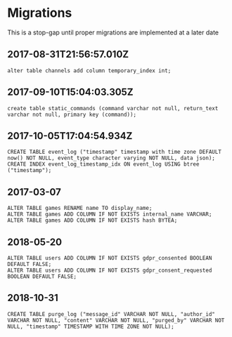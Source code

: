 # Migrations
This is a stop-gap until proper migrations are implemented at a later date

## 2017-08-31T21:56:57.010Z
```
alter table channels add column temporary_index int;
```

## 2017-09-10T15:04:03.305Z
```
create table static_commands (command varchar not null, return_text varchar not null, primary key (command));
```

## 2017-10-05T17:04:54.934Z
```
CREATE TABLE event_log ("timestamp" timestamp with time zone DEFAULT now() NOT NULL, event_type character varying NOT NULL, data json);
CREATE INDEX event_log_timestamp_idx ON event_log USING btree ("timestamp");
```

## 2017-03-07
```
ALTER TABLE games RENAME name TO display_name;
ALTER TABLE games ADD COLUMN IF NOT EXISTS internal_name VARCHAR;
ALTER TABLE games ADD COLUMN IF NOT EXISTS hash BYTEA;
```

## 2018-05-20
```
ALTER TABLE users ADD COLUMN IF NOT EXISTS gdpr_consented BOOLEAN DEFAULT FALSE;
ALTER TABLE users ADD COLUMN IF NOT EXISTS gdpr_consent_requested BOOLEAN DEFAULT FALSE;
```

## 2018-10-31
```
CREATE TABLE purge_log ("message_id" VARCHAR NOT NULL, "author_id" VARCHAR NOT NULL, "content" VARCHAR NOT NULL, "purged_by" VARCHAR NOT NULL, "timestamp" TIMESTAMP WITH TIME ZONE NOT NULL);
```